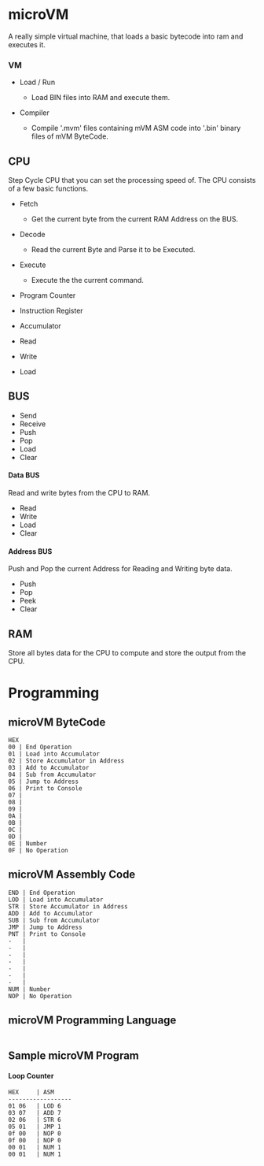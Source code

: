 # microVM

A really simple virtual machine, that loads a basic bytecode into ram and executes it. 

### VM

- Load / Run

	- Load BIN files into RAM and execute them.

- Compiler

	- Compile '.mvm' files containing mVM ASM code into '.bin' binary files of mVM ByteCode.

## CPU

Step Cycle CPU that you can set the processing speed of. The CPU consists of a few basic functions.

- Fetch

	- Get the current byte from the current RAM Address on the BUS.

- Decode

	- Read the current Byte and Parse it to be Executed.

- Execute

	- Execute the the current command. 

- Program Counter
- Instruction Register
- Accumulator
- Read
- Write
- Load

## BUS

- Send
- Receive
- Push
- Pop
- Load
- Clear

#### Data BUS

Read and write bytes from the CPU to RAM.

- Read
- Write
- Load
- Clear

#### Address BUS

Push and Pop the current Address for Reading and Writing byte data.

- Push
- Pop
- Peek
- Clear

## RAM

Store all bytes data for the CPU to compute and store the output from the CPU.

# Programming

## microVM ByteCode
```
HEX 
00 | End Operation
01 | Load into Accumulator
02 | Store Accumulator in Address
03 | Add to Accumulator
04 | Sub from Accumulator
05 | Jump to Address
06 | Print to Console
07 | 
08 | 
09 | 
0A |
0B | 
0C | 
0D | 
0E | Number
0F | No Operation
```

## microVM Assembly Code
```
END | End Operation
LOD | Load into Accumulator
STR | Store Accumulator in Address
ADD | Add to Accumulator
SUB | Sub from Accumulator
JMP | Jump to Address
PNT | Print to Console
-   |
-   |
-   |
-   |
-   |
-   |
-   |
NUM | Number
NOP | No Operation
```

## microVM Programming Language

```
```

## Sample microVM Program

#### Loop Counter

```
HEX     | ASM
------------------
01 06   | LOD 6
03 07   | ADD 7
02 06   | STR 6
05 01   | JMP 1
0f 00   | NOP 0
0f 00   | NOP 0
00 01   | NUM 1
00 01   | NUM 1
```

